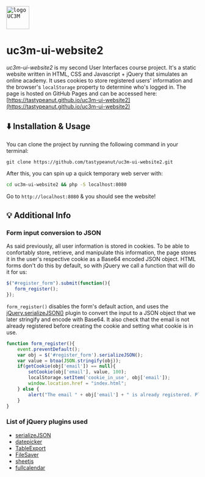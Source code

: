 <kbd><a href="https://uc3m.es"><img src="https://upload.wikimedia.org/wikipedia/commons/8/88/Acronimo_nombre3l.jpg" alt="logo UC3M" height="60"/></a></kbd>

# uc3m-ui-website2 

*uc3m-ui-website2* is my second User Interfaces course project. It's a static website written in HTML, CSS and Javascript + jQuery that simulates an online academy. It uses cookies to store registered users' information and the browser's `localStorage` property to determine who's logged in. The page is hosted on GitHub Pages and can be accessed here: [https://tastypeanut.github.io/uc3m-ui-website2](https://tastypeanut.github.io/uc3m-ui-website2)

## ⬇️ Installation & Usage

You can clone the project by running the following command in your terminal:
```
git clone https://github.com/tastypeanut/uc3m-ui-website2.git
```

After this, you can spin up a quick temporary web server with:

```bash
cd uc3m-ui-website2 && php -S localhost:8080
```

Go to `http://localhost:8080` & you should see the website!

## 💡 Additional Info

### Form input conversion to JSON
As said previously, all user information is stored in cookies. To be able to confortably store, retrieve, and manipulate this information, the page stores it in the user's respective cookie as a Base64 encoded JSON object. HTML forms don't do this by default, so with jQuery we call a function that will do it for us:

 ```javascript
$("#register_form").submit(function(){
    form_register();
});
 ```
 
`form_register()` disables the form's default action, and uses the [jQuery.serializeJSON()](https://github.com/marioizquierdo/jquery.serializeJSON) plugin to convert the input to a JSON object that we later stringify and encode with Base64. It also check that the email is not already registered before creating the cookie and setting what cookie is in use.

```javascript
function form_register(){
    event.preventDefault();
    var obj = $('#register_form').serializeJSON();
    var value = btoa(JSON.stringify(obj));
    if(getCookie(obj['email']) == null){
        setCookie(obj['email'], value, 100);
        localStorage.setItem('cookie_in_use', obj['email']);
        window.location.href = "index.html";
    } else {
        alert("The email " + obj['email'] + " is already registered. Please choose a new one.");
    }
}
```

### List of jQuery plugins used
* [serializeJSON](https://github.com/marioizquierdo/jquery.serializeJSON)
* [datepicker](https://jqueryui.com/datepicker/)
* [TableExport](https://github.com/clarketm/TableExport)
* [FileSaver](https://github.com/clarketm/FileSaver.js)
* [sheetjs](https://github.com/SheetJS/sheetjs)
* [fullcalendar](https://github.com/fullcalendar/fullcalendar)
